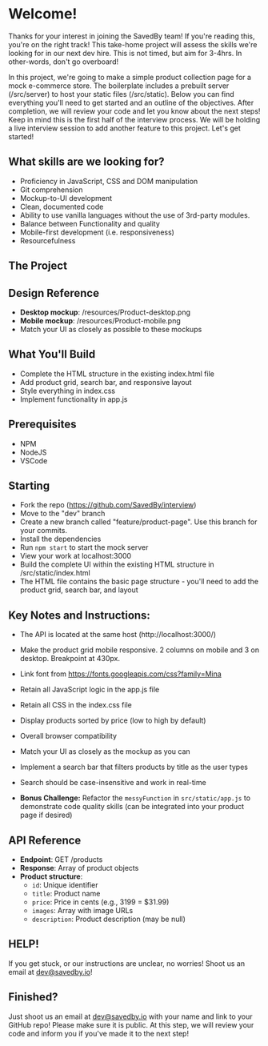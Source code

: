 # Welcome!

Thanks for your interest in joining the SavedBy team! If you're reading this, you're on the right track!
This take-home project will assess the skills we're looking for in our next dev hire.
This is not timed, but aim for 3-4hrs. In other-words, don't go overboard!

In this project, we're going to make a simple product collection page for a mock e-commerce store.
The boilerplate includes a prebuilt server (/src/server) to host your static files (/src/static).
Below you can find everything you'll need to get started and an outline of the objectives.
After completion, we will review your code and let you know about the next steps!
Keep in mind this is the first half of the interview process.
We will be holding a live interview session to add another feature to this project. Let's get started!

## What skills are we looking for?

- Proficiency in JavaScript, CSS and DOM manipulation
- Git comprehension
- Mockup-to-UI development
- Clean, documented code
- Ability to use vanilla languages without the use of 3rd-party modules.
- Balance between Functionality and quality
- Mobile-first development (i.e. responsiveness)
- Resourcefulness

## The Project

## Design Reference

- **Desktop mockup**: /resources/Product-desktop.png
- **Mobile mockup**: /resources/Product-mobile.png
- Match your UI as closely as possible to these mockups

## What You'll Build

- Complete the HTML structure in the existing index.html file
- Add product grid, search bar, and responsive layout
- Style everything in index.css
- Implement functionality in app.js

## Prerequisites

- NPM
- NodeJS
- VSCode

## Starting

- Fork the repo (https://github.com/SavedBy/interview)
- Move to the "dev" branch
- Create a new branch called "feature/product-page". Use this branch for your commits.
- Install the dependencies
- Run `npm start` to start the mock server
- View your work at localhost:3000
- Build the complete UI within the existing HTML structure in /src/static/index.html
- The HTML file contains the basic page structure - you'll need to add the product grid, search bar, and layout

## Key Notes and Instructions:

- The API is located at the same host (http://localhost:3000/)
- Make the product grid mobile responsive. 2 columns on mobile and 3 on desktop. Breakpoint at 430px.
- Link font from https://fonts.googleapis.com/css?family=Mina
- Retain all JavaScript logic in the app.js file
- Retain all CSS in the index.css file
- Display products sorted by price (low to high by default)
- Overall browser compatibility
- Match your UI as closely as the mockup as you can
- Implement a search bar that filters products by title as the user types
- Search should be case-insensitive and work in real-time

- **Bonus Challenge:** Refactor the `messyFunction` in `src/static/app.js` to demonstrate code quality skills (can be integrated into your product page if desired)

## API Reference

- **Endpoint**: GET /products
- **Response**: Array of product objects
- **Product structure**:
  - `id`: Unique identifier
  - `title`: Product name
  - `price`: Price in cents (e.g., 3199 = $31.99)
  - `images`: Array with image URLs
  - `description`: Product description (may be null)

## HELP!

If you get stuck, or our instructions are unclear, no worries! Shoot us an email at dev@savedby.io!

## Finished?

Just shoot us an email at dev@savedby.io with your name and link to your GitHub repo! Please make sure it is public. At this step, we will review your code and inform you if you've made it to the next step!
